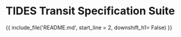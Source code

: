 # TIDES Transit Specification Suite

{{ include_file('README.md', start_line = 2, downshift_h1= False) }}
